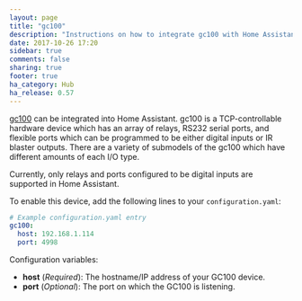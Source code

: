 ```yaml
---
layout: page
title: "gc100"
description: "Instructions on how to integrate gc100 with Home Assistant."
date: 2017-10-26 17:20
sidebar: true
comments: false
sharing: true
footer: true
ha_category: Hub
ha_release: 0.57
---
```


[gc100](https://www.globalcache.com/products/gc-100/) can be integrated into Home Assistant. gc100 is a TCP-controllable
hardware device which has an array of relays, RS232 serial ports, and flexible ports which can be programmed to be either digital inputs or IR blaster outputs. There are a variety of submodels of the gc100 which have different amounts of each I/O type.

Currently, only relays and ports configured to be digital inputs are supported in Home Assistant.

To enable this device, add the following lines to your `configuration.yaml`:

```yaml
# Example configuration.yaml entry
gc100:
  host: 192.168.1.114
  port: 4998
```

Configuration variables:

- **host** (*Required*): The hostname/IP address of your GC100 device.
- **port** (*Optional*): The port on which the GC100 is listening.
